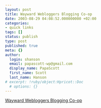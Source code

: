 ```yaml
---
layout: post
title: Wayward Webloggers Blogging Co-op
date: 2003-08-29 04:08:52.000000000 +02:00
categories:
- quick links
tags: []
status: publish
type: post
published: true
meta: {}
author:
  login: shanson
  email: papascott-wp@gmail.com
  display_name: PapaScott
  first_name: Scott
  last_name: Hanson
# excerpt: !ruby/object:Hpricot::Doc
  # options: {}
---
```

<p><a title="Now open for new members" href="http://coop.burningbird.net/archives/000063.html">Wayward Webloggers Blogging Co-op</a></p>
